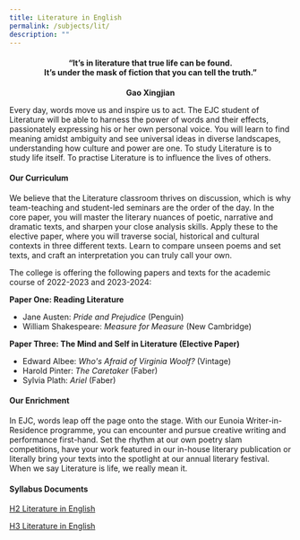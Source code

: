 ```yaml
---
title: Literature in English
permalink: /subjects/lit/
description: ""
---
```

<center><h4>“It’s in literature that true life can be found.<br>It’s under the mask of fiction that you can tell the truth.”</h4><b>Gao Xingjian</b></center>

Every day, words move us and inspire us to act. The EJC student of Literature will be able to harness the power of words and their effects, passionately expressing his or her own personal voice. You will learn to find meaning amidst ambiguity and see universal ideas in diverse landscapes, understanding how culture and power are one. To study Literature is to study life itself. To practise Literature is to influence the lives of others.

#### **Our Curriculum**

We believe that the Literature classroom thrives on discussion, which is why team-teaching and student-led seminars are the order of the day. In the core paper, you will master the literary nuances of poetic, narrative and dramatic texts, and sharpen your close analysis skills. Apply these to the elective paper, where you will traverse social, historical and cultural contexts in three different texts. Learn to compare unseen poems and set texts, and craft an interpretation you can truly call your own.

The college is offering the following papers and texts for the academic course of 2022-2023 and 2023-2024:

**Paper One: Reading Literature**

*   Jane Austen: _Pride and Prejudice_ (Penguin)
*   William Shakespeare: _Measure for Measure_ (New Cambridge)

**Paper Three: The Mind and Self in Literature (Elective Paper)**

*   Edward Albee: _Who's Afraid of Virginia Woolf?_ (Vintage)
*   Harold Pinter: _The Caretaker_ (Faber)
*   Sylvia Plath: _Ariel_ (Faber)

#### **Our Enrichment**

In EJC, words leap off the page onto the stage. With our Eunoia Writer-in-Residence programme, you can encounter and pursue creative writing and performance first-hand. Set the rhythm at our own poetry slam competitions, have your work featured in our in-house literary publication or literally bring your texts into the spotlight at our annual literary festival. When we say Literature is life, we really mean it.

#### **Syllabus Documents**

[H2 Literature in English](https://www.seab.gov.sg/docs/default-source/national-examinations/syllabus/alevel/2024syllabus/9509_y24_sy.pdf)

[H3 Literature in English](https://www.seab.gov.sg/docs/default-source/national-examinations/syllabus/alevel/2024syllabus/9805_y24_sy.pdf)